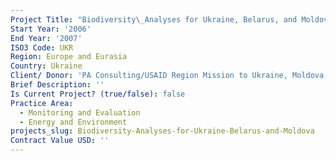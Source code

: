 ```yaml
---
Project Title: "Biodiversity\_Analyses for Ukraine, Belarus, and Moldova"
Start Year: '2006'
End Year: '2007'
ISO3 Code: UKR
Region: Europe and Eurasia
Country: Ukraine
Client/ Donor: 'PA Consulting/USAID Region Mission to Ukraine, Moldova,and Belarus'
Brief Description: ''
Is Current Project? (true/false): false
Practice Area:
  - Monitoring and Evaluation
  - Energy and Environment
projects_slug: Biodiversity-Analyses-for-Ukraine-Belarus-and-Moldova
Contract Value USD: ''
---
```

